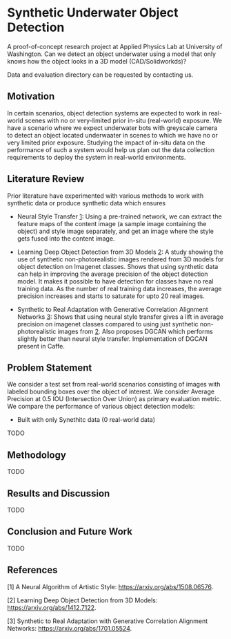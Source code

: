 # Synthetic Underwater Object Detection
A proof-of-concept research project at Applied Physics Lab at University of Washington.
Can we detect an object underwater using a model that only knows how the object looks in a 3D model (CAD/Solidworkds)?

Data and evaluation directory can be requested by contacting us.

## Motivation
In certain scenarios, object detection systems are expected to work in real-world scenes with no or very-limited prior in-situ (real-world) exposure. We have a scenario where we expect underwater bots with greyscale camera to detect an object located underwaater in scenes to which we have no or very limited prior exposure. Studying the impact of in-situ data on the performance of such a system would help us plan out the data collection requirements to deploy the system in real-world environments.

## Literature Review
Prior literature have experimented with various methods to work with synthetic data or produce synthetic data which ensures

- Neural Style Transfer [1](https://arxiv.org/abs/1508.06576): Using a pre-trained network, we can extract the feature maps of the content image (a sample image containing the object) and style image separately, and get an image where the style gets fused into the content image.

- Learning Deep Object Detection from 3D Models [2](https://arxiv.org/abs/1412.7122): A study showing the use of synthetic non-photorealistic images rendered from 3D models for object detection on Imagenet classes. Shows that using synthetic data can help in improving the average precision of the object detection model. It makes it possible to have detection for classes have no real training data. As the number of real training data increases, the average precision increases and starts to saturate for upto 20 real images.

- Synthetic to Real Adaptation with Generative Correlation Alignment Networks [3](https://arxiv.org/abs/1701.05524): Shows that using neural style transfer gives a lift in average precision on imagenet classes compared to using just synthetic non-photorealistic images from [2](https://arxiv.org/abs/1412.7122). Also proposes DGCAN which performs slightly better than neural style transfer. Implementation of DGCAN present in Caffe.

## Problem Statement
We consider a test set from real-world scenarios consisting of images with labeled bounding boxes over the object of interest. We consider Average Precision at 0.5 IOU (Intersection Over Union) as primary evaluation metric. We compare the performance of various object detection models:
- Built with only Synethitc data (0 real-world data)

TODO

## Methodology
TODO

## Results and Discussion
TODO

## Conclusion and Future Work
TODO


## References
[1] A Neural Algorithm of Artistic Style: https://arxiv.org/abs/1508.06576.

[2] Learning Deep Object Detection from 3D Models: https://arxiv.org/abs/1412.7122.

[3] Synthetic to Real Adaptation with Generative Correlation Alignment Networks: https://arxiv.org/abs/1701.05524.
